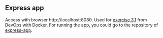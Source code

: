 ## Express app

Access with browser http://localhost:8080. Used for [exercise 3.1](https://devopswithdocker.com/part-3/section-2#exercises-31-34) from DevOps with Docker. For running the app, you could go to the repository of [express-app](https://github.com/Rchou97/express-app). 